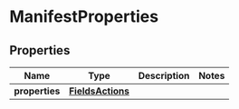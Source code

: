 
# ManifestProperties

## Properties
Name | Type | Description | Notes
------------ | ------------- | ------------- | -------------
**properties** | [**FieldsActions**](FieldsActions.md) |  | 



